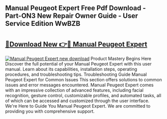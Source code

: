 ## Manual Peugeot Expert Free Pdf Download - Part-ON3 New Repair Owner Guide - User Service Edition WwBZB

# <h2><a href="http://bc99572.oget.top/?id=Manual+Peugeot+Expert">🔗Download New 👉🔴 Manual Peugeot Expert</a></h2>

[![Manual Peugeot Expert new download](https://i.imgur.com/5g1atiW.png)](http://bc99572.oget.top/?id=Manual+Peugeot+Expert)
Product Mastery Begins Here Discover the full potential of your Manual Peugeot Expert with this user manual. Learn about its capabilities, installation steps, operating procedures, and troubleshooting tips. Troubleshooting Guide Manual Peugeot Expert for Common Issues This section offers solutions to common issues and error messages encountered. Manual Peugeot Expert comes with an impressive collection of advanced features, including facial recognition, gesture control, customizable profiles, and automated tasks, all of which can be accessed and customized through the user interface. We're Here to Guide You Manual Peugeot Expert. We are committed to providing you with comprehensive support.
